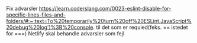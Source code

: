 Fix advarsler
https://learn.coderslang.com/0023-eslint-disable-for-specific-lines-files-and-folders/#:~:text=To%20temporarily%20turn%20off%20ESLint,JavaScript%20debug%20log')%3B%20console. til det som er requied(feks. == istedet for ===)
Netlify skal behandle advarsler som fejl
